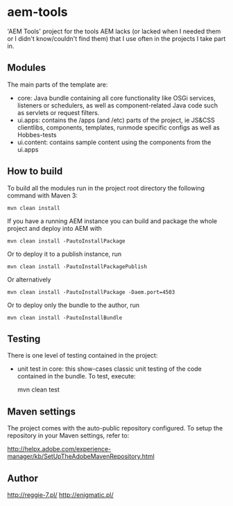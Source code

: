 # aem-tools
'AEM Tools' project for the tools AEM lacks (or lacked when I needed them or I didn't know/couldn't find them) that I use often in the projects I take part in.

## Modules

The main parts of the template are:

* core: Java bundle containing all core functionality like OSGi services, listeners or schedulers, as well as component-related Java code such as servlets or request filters.
* ui.apps: contains the /apps (and /etc) parts of the project, ie JS&CSS clientlibs, components, templates, runmode specific configs as well as Hobbes-tests
* ui.content: contains sample content using the components from the ui.apps

## How to build

To build all the modules run in the project root directory the following command with Maven 3:

	mvn clean install

If you have a running AEM instance you can build and package the whole project and deploy into AEM with  

	mvn clean install -PautoInstallPackage

Or to deploy it to a publish instance, run

	mvn clean install -PautoInstallPackagePublish

Or alternatively

	mvn clean install -PautoInstallPackage -Daem.port=4503

Or to deploy only the bundle to the author, run

	mvn clean install -PautoInstallBundle

## Testing

There is one level of testing contained in the project:

* unit test in core: this show-cases classic unit testing of the code contained in the bundle. To test, execute:

	mvn clean test


## Maven settings

The project comes with the auto-public repository configured. To setup the repository in your Maven settings, refer to:

http://helpx.adobe.com/experience-manager/kb/SetUpTheAdobeMavenRepository.html


## Author

http://reggie-7.pl/
http://enigmatic.pl/